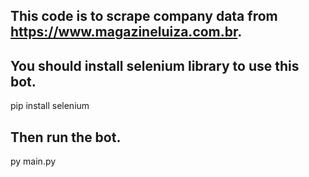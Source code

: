 ## This code is to scrape company data from https://www.magazineluiza.com.br.
## You should install selenium library to use this bot.

pip install selenium

## Then run the bot.

py main.py
